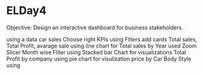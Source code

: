 # ELDay4
Objective: Design an interactive dashboard for business stakeholders.

using a data car sales
Choose right KPIs
using Fliters 
add cards Total sales, Total Profit, avarage sale
using line chart for Total sales by Year
used Zoom Slicer
Month wise Fliter
using Stacked bar Chart for visualizations  Total Profit by company
using pie chart for visulization price by Car Body Style
using 
